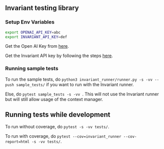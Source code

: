 ## Invariant testing library

### Setup Env Variables 
```bash
export OPENAI_API_KEY=abc
export INVARIANT_API_KEY=def
```

Get the Open AI Key from [here](https://platform.openai.com/settings/organization/api-keys).

Get the Invariant API key by following the steps [here](https://explorer.invariantlabs.ai/docs/). 

### Running sample tests

To run the sample tests, do `python3 invariant_runner/runner.py -s -vv --push sample_tests/` if you want to run with the Invariant runner. 

Else, do `pytest sample_tests -s -vv `. This will not use the Invariant runner but will still allow usage of the context manager.

## Running tests while development 

To run without coverage, do `pytest -s -vv tests/`.

To run with coverage, do `pytest --cov=invariant_runner --cov-report=html -s -vv tests/`.
